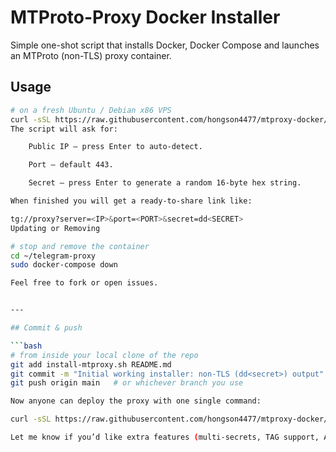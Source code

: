# MTProto-Proxy Docker Installer

Simple one-shot script that installs Docker, Docker Compose and launches an
MTProto (non-TLS) proxy container.

## Usage

```bash
# on a fresh Ubuntu / Debian x86 VPS
curl -sSL https://raw.githubusercontent.com/hongson4477/mtproxy-docker/main/install-mtproxy.sh | bash
The script will ask for:

    Public IP – press Enter to auto-detect.

    Port – default 443.

    Secret – press Enter to generate a random 16-byte hex string.

When finished you will get a ready-to-share link like:

tg://proxy?server=<IP>&port=<PORT>&secret=dd<SECRET>
Updating or Removing

# stop and remove the container
cd ~/telegram-proxy
sudo docker-compose down

Feel free to fork or open issues.


---

## Commit & push

```bash
# from inside your local clone of the repo
git add install-mtproxy.sh README.md
git commit -m "Initial working installer: non-TLS (dd<secret>) output"
git push origin main   # or whichever branch you use

Now anyone can deploy the proxy with one single command:

curl -sSL https://raw.githubusercontent.com/hongson4477/mtproxy-docker/main/install-mtproxy.sh | bash

Let me know if you’d like extra features (multi-secrets, TAG support, ARM64 build, etc.)—I’m happy to extend the script.
